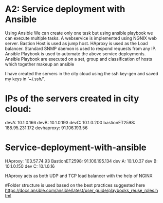 
# A2: Service deployment with Ansible
Using Ansible We can create only one task but using ansible playbook we can execute multiple tasks.
A webservice is implemented using NGNIX web server.
Bastion Host is used as jump host.
HAproxy is used as the Load balancer.
Standard SNMP daemon is used to respond requests from any IP.
Ansible Playbook is used to automate the above service deployments.
Ansible Playbook are executed on a set, group and classification of hosts which together makeup an ansible

I have created the servers in the city cloud using the ssh key-gen and saved my keys in '~/.ssh/'.

# IPs of the servers created in city cloud:
devA: 10.1.0.166
devB: 10.1.0.193
devC: 10.1.0.200
bastionET2598: 188.95.231.172
devhaproxy: 91.106.193.56

# Service-deployment-with-ansible
HAproxy: 103.57.74.93
BastionET2598: 91.106.195.134
dev A: 10.1.0.37
dev B: 10.1.0.150
dev C: 10.1.0.16

HAproxy acts as both UDP and TCP load balancer with the help of NGINX

#Folder structure is used based on the best practices suggested here
https://docs.ansible.com/ansible/latest/user_guide/playbooks_reuse_roles.html
